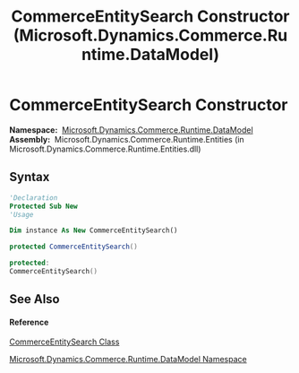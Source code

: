 ﻿---
title: CommerceEntitySearch Constructor  (Microsoft.Dynamics.Commerce.Runtime.DataModel)
TOCTitle: CommerceEntitySearch Constructor
ms:assetid: M:Microsoft.Dynamics.Commerce.Runtime.DataModel.CommerceEntitySearch.#ctor
ms:mtpsurl: https://technet.microsoft.com/en-us/library/microsoft.dynamics.commerce.runtime.datamodel.commerceentitysearch.commerceentitysearch(v=AX.60)
ms:contentKeyID: 62206122
ms.date: 05/18/2015
mtps_version: v=AX.60
f1_keywords:
- Microsoft.Dynamics.Commerce.Runtime.DataModel.CommerceEntitySearch.#ctor
dev_langs:
- CSharp
- C++
- VB
---

# CommerceEntitySearch Constructor

**Namespace:**  [Microsoft.Dynamics.Commerce.Runtime.DataModel](microsoft-dynamics-commerce-runtime-datamodel-namespace.md)  
**Assembly:**  Microsoft.Dynamics.Commerce.Runtime.Entities (in Microsoft.Dynamics.Commerce.Runtime.Entities.dll)

## Syntax

``` vb
'Declaration
Protected Sub New
'Usage

Dim instance As New CommerceEntitySearch()
```

``` csharp
protected CommerceEntitySearch()
```

``` c++
protected:
CommerceEntitySearch()
```

## See Also

#### Reference

[CommerceEntitySearch Class](commerceentitysearch-class-microsoft-dynamics-commerce-runtime-datamodel.md)

[Microsoft.Dynamics.Commerce.Runtime.DataModel Namespace](microsoft-dynamics-commerce-runtime-datamodel-namespace.md)


